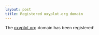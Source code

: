 ```yaml
---
layout: post
title: Registered oxyplot.org domain
---
```


The [oxyplot.org][oxyplot] domain has been registered!

[oxyplot]: http://oxyplot.org/
